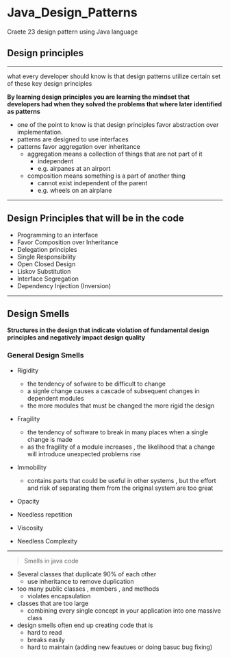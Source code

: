 # Java_Design_Patterns
Craete 23 design pattern using Java language 

## Design principles 

---

what every developer should know is that design patterns utilize certain set of these key design principles 

**By learning design principles you are learning the mindset that developers had when they solved the problems that where later identified as patterns**

* one of the point to know is that design principles favor abstraction over implementation.
* patterns are designed to use interfaces
* patterns favor aggregation over inheritance
	* aggregation means a collection of things that are not part of it
		* independent
		* e.g. airpanes at an airport
	* composition means something is a part of another thing 
		* cannot exist independent of the parent
		* e.g. wheels on an airplane

___

## Design Principles that will be in the code

* Programming to an interface
* Favor Composition over Inheritance
* Delegation principles 
* Single Responsibility
* Open Closed Design
* Liskov Substitution
* Interface Segregation
* Dependency Injection (Inversion)


---

## Design Smells

**Structures in the design that indicate violation of fundamental design principles and negatively impact design quality**

### General Design Smells

- Rigidity
	- the tendency of sofware to be difficult to change
	- a signle change causes a cascade of subsequent changes in dependent modules
	- the more modules that must be changed the more rigid the design

- Fragility
	- the tendency of software to break in many places when a single change is made
	- as the fragility of a module increases , the likelihood that a change will introduce unexpected problems rise

- Immobility
	- contains parts that could be useful in other systems , but the effort and risk of separating them from the original system are too great

- Opacity
- Needless repetition
- Viscosity
- Needless Complexity


---

> Smells in java code

* Several classes that duplicate 90% of each other
	* use inheritance to remove duplication
* too many public classes , members , and methods
	* violates encapsulation
* classes that are too large
	* combining every single concept in your application into one massive class
* design smells often end up creating code that is
	* hard to read
	* breaks easily
	* hard to maintain (adding new feautues or doing basuc bug fixing)

	